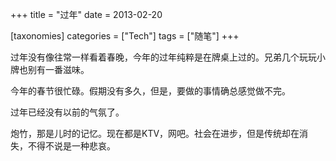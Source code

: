 +++
title = "过年"
date = 2013-02-20

[taxonomies]
categories = ["Tech"]
tags = ["随笔"]
+++

过年没有像往常一样看着春晚，今年的过年纯粹是在牌桌上过的。兄弟几个玩玩小牌也别有一番滋味。

今年的春节很忙碌。假期没有多久，但是，要做的事情确总感觉做不完。

过年已经没有以前的气氛了。

炮竹，那是儿时的记忆。现在都是KTV，网吧。社会在进步，但是传统却在消失，不得不说是一种悲哀。



